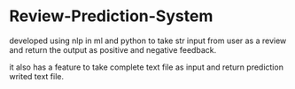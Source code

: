 # Review-Prediction-System

developed using nlp in ml and python to take str input from user as a review and return the output as
positive and negative feedback.

it also has a feature to take complete text file as input and return prediction writed text file.
